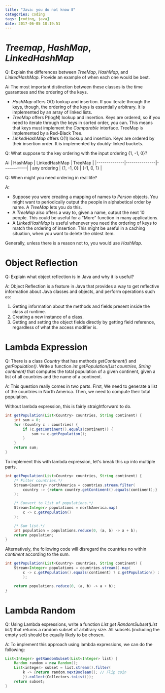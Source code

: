 ```yaml
---
title: "Java: you do not know Ⅱ"
categories: coding
tags: [coding, java]
date: 2017-06-05 18:19:51
---
```


# _Treemap_, _HashMap_, _LinkedHashMap_ <P436>

Q: Explain the differences between _TreeMap_, _HashMap_, and _LinkedHashMap_. Provide an example of when each one would
be best.

A: The most important distinction between these classes is the time guarantees and the ordering of the keys.

- _HashMap_ offers O(1) lookup and insertion. If you iterate through the keys, though, the ordering of the keys is
  essentially arbitrary. It is implemented by an array of linked lists.
- _TreeMap_ offers P(logN) lookup and insertion. Keys are ordered, so if you need to iterate through the keys in sorted
  order, you can. This means that keys must implement the _Comparable_ interface. TreeMap is implemented by a Red-Black
  Tree.
- _LinkedHashMap_ offers O(1) lookup and insertion. Keys are ordered by their insertion order. It is implemented by
  doubly-linked buckets.

<!--more-->

Q: What suppose to the key ordering with the input ordering {1, -1, 0}?

A: | HashMap | LinkedHashMap | TreeMap | |--------------|---------------|------------| | any ordering | {1, -1, 0} |
{-1, 0, 1} |

Q: When might you need ordering in real life?

A:

- Suppose you were creating a mapping of names to _Person_ objects. You might want to periodically output the people in
  alphabetical order by name. A _TreeMap_ lets you do this.
- A _TreeMap_ also offers a way to, given a name, output the next 10 people. This could be useful for a "More" function
  in many applications.
- A _LinkedHashMap_ is useful whenever you need the ordering of keys to match the ordering of insertion. This might be
  useful in a caching situation, when you want to delete the oldest item.

Generally, unless there is a reason not to, you would use _HashMap_.

# Object Reflection <P437>

Q: Explain what object reflection is in Java and why it is useful?

A: Object Reflection is a feature in Java that provides a way to get reflective information about Java classes and
objects, and perform operations such as:

1. Getting information about the methods and fields present inside the class at runtime.
2. Creating a new instance of a class.
3. Getting and setting the object fields directly by getting field reference, regardless of what the access modifier is.

# Lambda Expression <P438>

Q: There is a class _Country_ that has methods _getContinent()_ and _getPopulation()_. Write a function _int
getPopulation(List<Country> countries, String continent)_ that computes the total population of a given continent, given
a list of all countries and the name of a continent.

A: This question really comes in two parts. First, We need to generate a list of the countries in North America. Then,
we need to compute their total population.

Without lambda expression, this is fairly straightforward to do.

```java
int getPopulation(List<Country> countries, String continent) {
    int sum = 0;
    for (Country c : countries) {
        if (c.getContinent().equals(continent)) {
            sum += c.getPopulation();
        }
    }
    return sum;
}
```

To implement this with lambda expression, let's break this up into multiple parts.

```java
int getPopulation(List<Country> countries, String continent) {
    /* Filter countries.*/
    Stream<Country> northAmerica = countries.stream.filter(
        country -> {return country.getContinent().equals(continent);}
    );

    /* Convert to list of populations.*/
    Stream<Integer> populations = northAmerica.map(
        c -> c.getPopulation()
    );

    /* Sum list.*/
    int population = populations.reduce(0, (a, b) -> a + b);
    return population;
}
```

Alternatively, the following code will disregard the countries no within _continent_ according to the sum.

```java
int getPopulation(List<Country> countries, String continent) {
    Stream<Integer> populations = countries.stream().map(
        c -> c.getPopulation().equals(continent) ? c.getPopulation() : 0
        );

    return populations.reduce(0, (a, b) -> a + b);
}
```

# Lambda Random <P439>

Q: Using Lambda expressions, write a function _List<Integer> get RandomSubset(List<Integer> list)_ that returns a random
subset of arbitrary size. All subsets (including the empty set) should be equally likely to be chosen.

A: To implement this approach using lambda expressions, we can do the following:

```java
List<Integer> getRandomSubset(List<Integer> list) {
    Random random = new Random();
    List<integer> subset = list.stream().filter(
        k -> {return random.nextBoolean(); // Flip coin
        }).collect(Collectors.toList());
    return subset;
}
```

